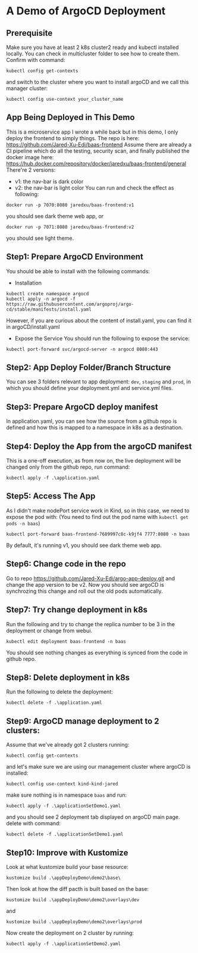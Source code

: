 # A Demo of ArgoCD Deployment

## Prerequisite
Make sure you have at least 2 k8s cluster2 ready and kubectl installed locally.
You can check in multicluster folder to see how to create them.
Confirm with command:
```
kubectl config get-contexts
```
and switch to the cluster where you want to install argoCD and we call this manager cluster:
```
kubectl config use-context your_cluster_name
```

## App Being Deployed in This Demo
This is a microservice app I wrote a while back but in this demo, I only deploy the frontend to simply things.
The repo is here: https://github.com/Jared-Xu-Edi/baas-frontend
Assume there are already a CI pipeline which do all the testing, security scan, and finally published the docker image here: https://hub.docker.com/repository/docker/jaredxu/baas-frontend/general
There're 2 versions:
* v1: the nav-bar is dark color
* v2: the nav-bar is light color
You can run and check the effect as following:
```
docker run -p 7070:8080 jaredxu/baas-frontend:v1
```
you should see dark theme web app, or
```
docker run -p 7071:8080 jaredxu/baas-frontend:v2
```
you should see light theme.

## Step1: Prepare ArgoCD Environment
You should be able to install with the following commands:
* Installation
```
kubectl create namespace argocd
kubectl apply -n argocd -f https://raw.githubusercontent.com/argoproj/argo-cd/stable/manifests/install.yaml
```
However, if you are curious about the content of install.yaml, you can find it in argoCD/install.yaml
* Expose the Service
You should run the following to expose the service:
```
kubectl port-forward svc/argocd-server -n argocd 8080:443
```

## Step2: App Deploy Folder/Branch Structure
You can see 3 folders relevant to app deployment: `dev`, `staging` and `prod`, in which you should define your deployment.yml and service.yml files.

## Step3: Prepare ArgoCD deploy manifest
In application.yaml, you can see how the source from a github repo is defined and how this is mapped to a namespace in k8s as a destination.

## Step4: Deploy the App from the argoCD manifest
This is a one-off execution, as from now on, the live deployment will be changed only from the github repo, run command:
```
kubectl apply -f .\application.yaml
```

## Step5: Access The App
As I didn't make nodePort service work in Kind, so in this case, we need to expose the pod with:
(You need to find out the pod name with `kubectl get pods -n baas`)
```
kubectl port-forward baas-frontend-7689997c8c-k9jf4 7777:8080 -n baas
```
By default, it's running v1, you should see dark theme web app.

## Step6: Change code in the repo
Go to repo https://github.com/Jared-Xu-Edi/argo-app-deploy.git and change the app version to be v2.
Now you should see argoCD is synchrozing this change and roll out the old pods automatically.

## Step7: Try change deployment in k8s
Run the following and try to change the replica number to be 3 in the deployment or change from webui.
```
kubectl edit deployment baas-frontend -n baas
```
You should see nothing changes as everything is synced from the code in github repo.

## Step8: Delete deployment in k8s
Run the following to delete the deployment:
```
kubectl delete -f .\application.yaml
```

## Step9: ArgoCD manage deployment to 2 clusters:
Assume that we've already got 2 clusters running:
```
kubectl config get-contexts
```
and let's make sure we are using our management cluster where argoCD is installed:
```
kubectl config use-context kind-kind-jared
```
make sure nothing is in namespace `baas` and run:
```
kubectl apply -f .\applicationSetDemo1.yaml
```
and you should see 2 deployment tab displayed on argoCD main page.
delete with command:
```
kubectl delete -f .\applicationSetDemo1.yaml
```
## Step10: Improve with Kustomize

Look at what kustomize build your base resource:
```
kustomize build .\appDeployDemo\demo2\base\
```
Then look at how the diff pacth is built based on the base:
```
kustomize build .\appDeployDemo\demo2\overlays\dev
```
and
```
kustomize build .\appDeployDemo\demo2\overlays\prod
```
Now create the deployment on 2 cluster by running:
```
kubectl apply -f .\applicationSetDemo2.yaml
```